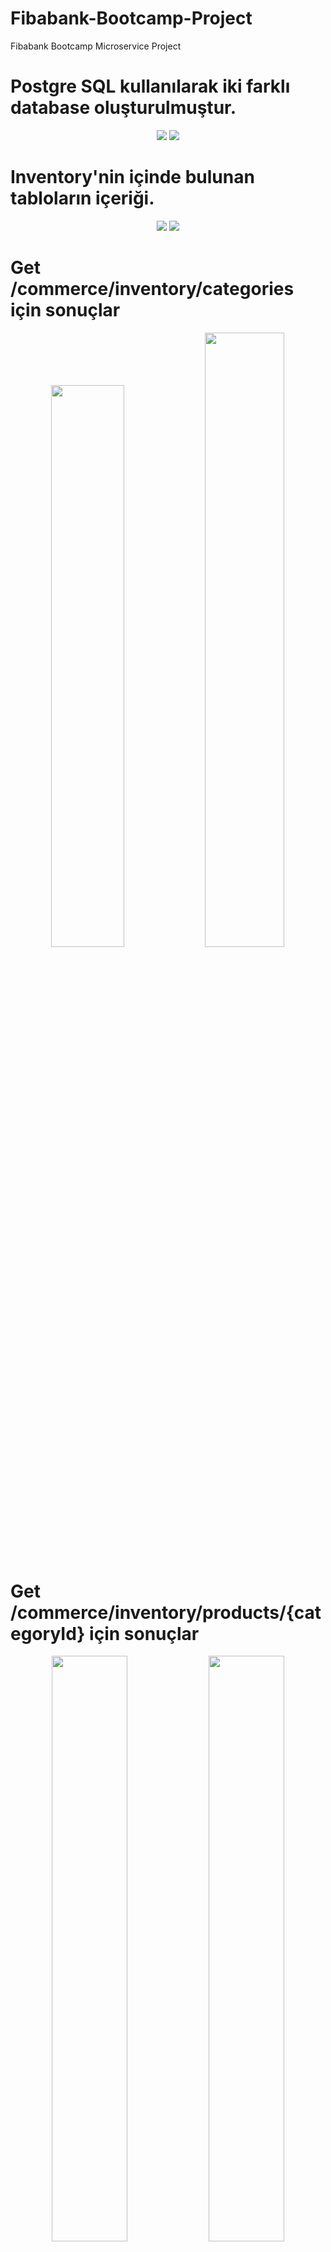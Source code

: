 # Fibabank-Bootcamp-Project
Fibabank Bootcamp Microservice Project


# Postgre SQL kullanılarak iki farklı database oluşturulmuştur.

<p align="center">
<img src="Ss/InventoryDB.png"> 
<img src="Ss/ShoppingDB.png"> 
</p>

# Inventory'nin içinde bulunan tabloların içeriği.

<p align="center">
<img src="Ss/CategoryTable.png"> 
<img src="Ss/ProductTable.png" > 
</p>

# Get /commerce/inventory/categories için sonuçlar

<p align="center">
<img src="Ss/categories1.png" width=48%> 
<img src="Ss/categories2.png" width=50.2%> 
</p>

# Get /commerce/inventory/products/{categoryId} için sonuçlar

<p align="center">
<img src="Ss/products1.png" width=49%> 
<img src="Ss/products2.png" width=49%> 
</p>

# Get /commerce/inventory/product/{productId} için sonuçlar

<p align="center">
<img src="Ss/product1.png"> 
<img src="Ss/product2.png"> 
</p>

# Get /commerce/shopping/cart/create?customerName=Name için sonuçlar

<p align="center">
<img src="Ss/create1.png"> 
<img src="Ss/create2.png"> 
</p>

# Post /commerce/shopping/cart/add (RequestBody alıyor) için sonuçlar

<p align="center">
<img src="Ss/add1.png"> 
<img src="Ss/add2.png"> 
</p>

# Get /commerce/shopping/cart/find/{cartId} için sonuçlar (Ekleme işleminden sonra)

<p align="center">
<img src="Ss/find1.png" > 
</p>

# Delete /commerce/shopping/cart/{cartId}/remove/{productId} için sonuçlar

<p align="center">
<img src="Ss/remove1.png" > 
</p>

# Get /commerce/shopping/cart/find/{cartId} için sonuçlar (Silme işleminden sonra)

<p align="center">
<img src="Ss/find1.1.png" > 
</p>

# Get /commerce/shopping/checkout/{cartId} için sonuçlar

<p align="center">
<img src="Ss/checkout.png" > 
<img src="Ss/checkout1.png" > 
</p>





